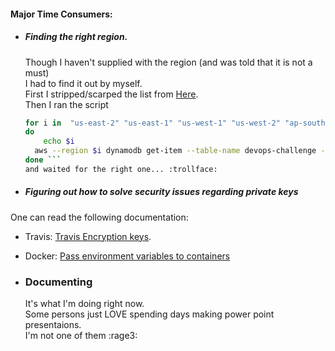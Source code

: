 #### Major Time Consumers:

 *  ##### Finding the right region.</br>
    Though I haven't supplied with the region (and was told that it is not a must)</br>
    I had to find it out by myself.</br>
    First I stripped/scarped the list from [Here](https://docs.aws.amazon.com/general/latest/gr/rande.html).</br>
    Then I ran the script
    ```bash
    for i in  "us-east-2" "us-east-1" "us-west-1" "us-west-2" "ap-south-1" "ap-northeast-2" "ap-northeast-3" "ap-southeast-1" "ap-southeast-2" "ap-northeast-1" "ca-central-1" "cn-north-1" "cn-northwest-1" "eu-central-1" "eu-west-1" "eu-west-2" "eu-west-3" "sa-east-1"
    do
    	echo $i
      aws --region $i dynamodb get-item --table-name devops-challenge --key '{"code_name":{"S":"thedoctor"}}'
    done ```
    and waited for the right one... :trollface:

*  ##### Figuring out how to solve security issues regarding private keys</br>
  One can read the following documentation:</br>
  * Travis: [Travis Encryption keys](https://docs.travis-ci.com/user/encryption-keys/#Usage).
  * Docker: [Pass environment variables to containers](https://docs.docker.com/compose/environment-variables/#set-environment-variables-in-containers)

* ### Documenting
  It's what I'm doing right now.</br>
  Some persons just LOVE spending days making power point presentaions. </br>
  I'm not one of them :rage3:  
